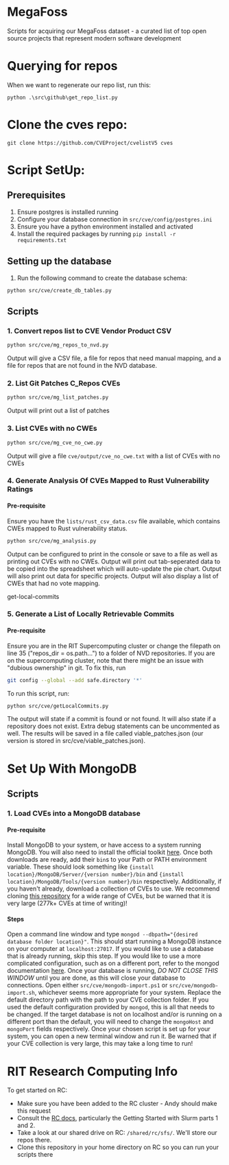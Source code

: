 # MegaFoss
Scripts for acquiring our MegaFoss dataset - a curated list of top open source projects that represent modern software development

# Querying for repos

When we want to regenerate our repo list, run this:


```
python .\src\github\get_repo_list.py
```

# Clone the cves repo:

```
git clone https://github.com/CVEProject/cvelistV5 cves
```

# Script SetUp:

## Prerequisites
1. Ensure postgres is installed running
2. Configure your database connection in `src/cve/config/postgres.ini`
3. Ensure you have a python environment installed and activated
4. Install the required packages by running `pip install -r requirements.txt`

## Setting up the database
1. Run the following command to create the database schema:
```
python src/cve/create_db_tables.py
```

## Scripts

### 1. Convert repos list to CVE Vendor Product CSV
```sh
python src/cve/mg_repos_to_nvd.py
```
Output will give a CSV file, a file for repos that need manual mapping, and a file for repos that are not found in the NVD database.

### 2. List Git Patches C_Repos CVEs
```sh
python src/cve/mg_list_patches.py
```

Output will print out a list of patches

### 3. List CVEs with no CWEs
```sh
python src/cve/mg_cve_no_cwe.py
```
Output will give a file `cve/output/cve_no_cwe.txt` with a list of CVEs with no CWEs

### 4. Generate Analysis Of CVEs Mapped to Rust Vulnerability Ratings
#### Pre-requisite
Ensure you have the `lists/rust_csv_data.csv` file available, which contains CWEs mapped to Rust vulnerability status.

```sh
python src/cve/mg_analysis.py
```

Output can be configured to print in the console or save to a file as well as printing out CVEs with no CWEs.
Output will print out tab-seperated data to be copied into the spreadsheet which will auto-update the pie chart.
Output will also print out data for specific projects.
Output will also display a list of CWEs that had no vote mapping.

get-local-commits

### 5. Generate a List of Locally Retrievable Commits
#### Pre-requisite
Ensure you are in the RIT Supercomputing cluster or change the filepath on line 35 ("repos_dir = os.path...") to a folder of NVD repositories. 
If you are on the supercomputing cluster, note that there might be an issue with "dubious ownership" in git. To fix this, run
```sh
git config --global --add safe.directory '*'
```

To run this script, run:
```sh
python src/cve/getLocalCommits.py
```

The output will state if a commit is found or not found. It will also state if a repository does not exist. Extra debug statements can be uncommented as well.
The results will be saved in a file called viable_patches.json (our version is stored in src/cve/viable_patches.json). 

# Set Up With MongoDB

## Scripts

### 1. Load CVEs into a MongoDB database
#### Pre-requisite
Install MongoDB to your system, or have access to a system running MongoDB. You will also need to install the official toolkit [here](https://www.mongodb.com/try/download/database-tools). Once both downloads are ready, add their `bin`s to your Path or PATH environment variable. These should look something like `{install location}/MongoDB/Server/{version number}/bin` and `{install location}/MongoDB/Tools/{version number}/bin` respectively.
Additionally, if you haven't already, download a collection of CVEs to use. We recommend cloning [this repository](https://github.com/olbat/nvdcve) for a wide range of CVEs, but be warned that it is very large (277k+ CVEs at time of writing)!
#### Steps
Open a command line window and type `mongod --dbpath="{desired database folder location}"`. This should start running a MongoDB instance on your computer at `localhost:27017`. If you would like to use a database that is already running, skip this step. If you would like to use a more complicated configuration, such as on a different port, refer to the mongod documentation [here](https://www.mongodb.com/docs/manual/reference/program/mongod/). Once your database is running, *DO NOT CLOSE THIS WINDOW* until you are done, as this will close your database to connections.
Open either `src/cve/mongodb-import.ps1` or `src/cve/mongodb-import.sh`, whichever seems more appropriate for your system. Replace the default directory path with the path to your CVE collection folder. If you used the default configuration provided by `mongod`, this is all that needs to be changed. If the target database is not on localhost and/or is running on a different port than the default, you will need to change the `mongoHost` and `mongoPort` fields respectively.
Once your chosen script is set up for your system, you can open a new terminal window and run it. Be warned that if your CVE collection is very large, this may take a long time to run!

# RIT Research Computing Info

To get started on RC:

* Make sure you have been added to the RC cluster - Andy should make this request
* Consult the [RC docs](https://research-computing.git-pages.rit.edu/docs/index.html), particularly the Getting Started with Slurm parts 1 and 2.
* Take a look at our shared drive on RC: `/shared/rc/sfs/`. We'll store our repos there.
* Clone this repository in your home directory on RC so you can run your scripts there
